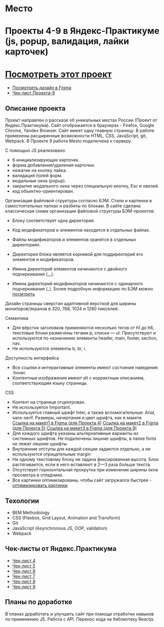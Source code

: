 # Место
# Проекты 4-9  в Яндекс-Практикуме (js, popup, валидация, лайки карточек)
# [Посмотреть этот проект](https://elenapapruga.github.io/mesto/)
* [Посмотреть дизайн в Figma](https://www.figma.com/file/2cn9N9jSkmxD84oJik7xL7/JavaScript.-Sprint-4?node-id=0%3A1)
* [Чек-лист Проекта-9](https://code.s3.yandex.net/web-developer/checklists/new-program/checklist-9/index.html)

## Описание проекта
Проект направлен о рассказе об уникальных местах России (Проект от Яндекс.Практикума).
Сайт отображается в браузерах - Firefox, Google Chrome, Yandex Browser.
Сайт имеет одну главную страницу. 
В работе применены расширенные возможности HTML, CSS, JavaScript, git, Webpack.
В Проекте 9 работа Mesto подключена к серверу.

С помощью JS реализовано:
* 6 инициализирующих карточек.
* форма добавления/удаления карточки.
* нажатие на кнопку лайка.
* валидация полей форм.
* модальные окна (popup).
* закрытие модального окна через специальную кнопку, Esc и овелей.
* код объектно-ориентирован.

Организация файловой структуры согласно БЭМ.
Стили и картинки в самостоятельных папках и разбиты по блокам.
В сайте сделана классическая схема организации файловой структуры БЭМ-проектов:

* Блоку соответствует одна директория.

* Код модификаторов и элементов находится в отдельных файлах.

* Файлы модификаторов и элементов хранятся в отдельных директориях.

* Директория блока является корневой для поддиректорий его элементов и модификаторов.

* Имена директорий элементов начинаются с двойного подчеркивания (__).

* Имена директорий модификаторов начинаются с одинарного подчеркивания (_).
Более подробную информацию по БЭМ можно [посмтреть](https://ru.bem.info/)


Дизайн страницы сверстан адаптивной версткой для ширины мониторов/экранов в 320, 768, 1024 и 1280 пикселей. 

Семантика
* Для вёрстки заголовков применяются несколько тегов от h1 до h6, текстовые блоки размечены тегами p, списки — ul. Присутствуют и используются по назначению элементы header, main, footer, section, nav.
* Не используются элементы b, br, i.


Доступность интерфейса
* Все ссылки и интерактивные элементы имеют состояние наведения :hover.
* Контентные изображения имеют alt с корректным описанием, соответствующим языку страницы.

CSS
* Контент на странице отцентрован.
* Не используется !important.
* Используется главный шрифт Inter, а также вспомогательные: Arial, sans-serif. Размеры, начертания и цвет шрифта, как в макете.
[Ссылка на макет1 в Figma (для Проекта 4)](https://www.figma.com/file/2cn9N9jSkmxD84oJik7xL7/JavaScript.-Sprint-4?node-id=0%3A1)
[Ссылка на макет2 в Figma (для Проекта 5)](https://www.figma.com/file/bjyvbKKJN2naO0ucURl2Z0/JavaScript.-Sprint-5?node-id=0%3A1)
[Ссылка на макет3 в Figma (для Проекта 9)](https://www.figma.com/file/PSdQFRHoxXJFs2FH8IXViF/JavaScript.-Sprint-9?node-id=0%3A1)
* Для каждого шрифта указаны альтернативные варианты из системных шрифтов. Не подключены лишние шрифты, в папке fonts не лежат лишние шрифты.
* Внутренние отступы для каждой секции задаются отдельно, а не используются отрицательные margin
* Ни одному текстовому блоку не задана фиксированная высота. Блок растягивается, если в него вставляют в 2—3 раза больше текста.
* Отсутствует горизонтальная прокрутка при изменении ширины окна просмотра в отладчике.
* Все картинки оптимизированы, чтобы сайт загружался быстрее - [оптимизировать картинки](https://tinypng.com/)

## Техологии
* BEM Methodology
* CSS (Flexbox, Grid Layout, Animation and Transform)
* Git
* JavaScript (Asynchronous JS, OOP, validation)
* Webpack

## Чек-листы от Яндекс.Практикума
* [Чек-лист 4](https://code.s3.yandex.net/web-developer/checklists/new-program/checklist-4/index.html) 
* [Чек-лист 5](https://code.s3.yandex.net/web-developer/checklists/new-program/checklist-5/index.html) 
* [Чек-лист 6](https://code.s3.yandex.net/web-developer/checklists/new-program/checklist-6/index.html) 
* [Чек-лист 7](https://code.s3.yandex.net/web-developer/checklists/new-program/checklist-7/index.html) 
* [Чек-лист 8](https://code.s3.yandex.net/web-developer/checklists/new-program/checklist-8/index.html) 
* [Чек-лист 9](https://code.s3.yandex.net/web-developer/checklists/new-program/checklist-9/index.html) 

## Планы по доработке
В планах доработать и улучшить сайт при помощи отработки навыков по применению JS. Работа с API. Перенос кода на библиотеку Reactjs.

